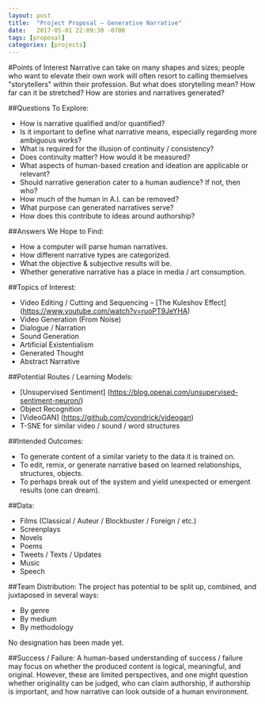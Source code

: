 ```yaml
---
layout: post
title:  "Project Proposal – Generative Narrative"
date:   2017-05-01 22:09:30 -0700
tags: [proposal]
categories: [projects]
---
```


#Points of Interest
Narrative can take on many shapes and sizes; people who want to elevate their own work will often resort to calling themselves "storytellers" within their profession. But what does storytelling mean? How far can it be stretched? How are stories and narratives generated? 

##Questions To Explore:
  * How is narrative qualified and/or quantified?
  * Is it important to define what narrative means, especially regarding more ambiguous works?
  * What is required for the illusion of continuity / consistency?
  * Does continuity matter? How would it be measured?
  * What aspects of human-based creation and ideation are applicable or relevant?
  * Should narrative generation cater to a human audience? If not, then who?
  * How much of the human in A.I. can be removed?
  * What purpose can generated narratives serve?
  * How does this contribute to ideas around authorship?
  
##Answers We Hope to Find:
  * How a computer will parse human narratives.
  * How different narrative types are categorized.
  * What the objective & subjective results will be.
  * Whether generative narrative has a place in media / art consumption.
  
##Topics of Interest:
  * Video Editing / Cutting and Sequencing – [The Kuleshov Effect] (https://www.youtube.com/watch?v=ruoPT9JeYHA)
  * Video Generation (From Noise)
  * Dialogue / Narration
  * Sound Generation
  * Artificial Existentialism
  * Generated Thought
  * Abstract Narrative

##Potential Routes / Learning Models:
  * [Unsupervised Sentiment] (https://blog.openai.com/unsupervised-sentiment-neuron/)
  * Object Recognition
  * [VideoGAN] (https://github.com/cvondrick/videogan)
  * T-SNE for similar video / sound / word structures
  
##Intended Outcomes:
  * To generate content of a similar variety to the data it is trained on.
  * To edit, remix, or generate narrative based on learned relationships, structures, objects.
  * To perhaps break out of the system and yield unexpected or emergent results (one can dream).

##Data:
  * Films (Classical / Auteur / Blockbuster / Foreign / etc.)
  * Screenplays
  * Novels
  * Poems
  * Tweets / Texts / Updates
  * Music
  * Speech
  
##Team Distribution:
The project has potential to be split up, combined, and juxtaposed in several ways:
  * By genre
  * By medium
  * By methodology  
  
No designation has been made yet.

##Success / Failure:
A human-based understanding of success / failure may focus on whether the produced content is logical, meaningful, and original. However, these are limited perspectives, and one might question whether originality can be judged, who can claim authorship, if authorship is important, and how narrative can look outside of a human environment.
